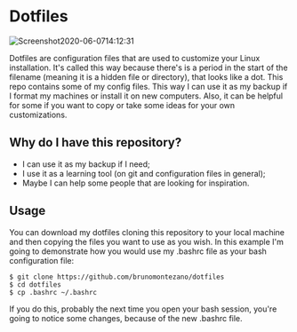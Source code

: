 # Dotfiles

![Screenshot2020-06-0714:12:31](https://user-images.githubusercontent.com/65104127/83975892-de5f8300-a8e5-11ea-94e6-9bace82e6bc6.png)

Dotfiles are configuration files that are used to customize your Linux installation. It's called this way because there's is a period in the start of the filename (meaning it is a hidden file or directory), that looks like a dot. This repo contains some of my config files. This way I can use it as my backup if I format my machines or install it on new computers. Also, it can be helpful for some if you want to copy or take some ideas for your own customizations.

## Why do I have this repository?

- I can use it as my backup if I need;
- I use it as a learning tool (on git and configuration files in general);
- Maybe I can help some people that are looking for inspiration.

## Usage

You can download my dotfiles cloning this repository to your local machine and then copying the files you want to use as you wish.
In this example I'm going to demonstrate how you would use my .bashrc file as your bash configuration file:

  ```
  $ git clone https://github.com/brunomontezano/dotfiles
  $ cd dotfiles
  $ cp .bashrc ~/.bashrc
  ```
  
If you do this, probably the next time you open your bash session, you're going to notice some changes, because of the new .bashrc file.
